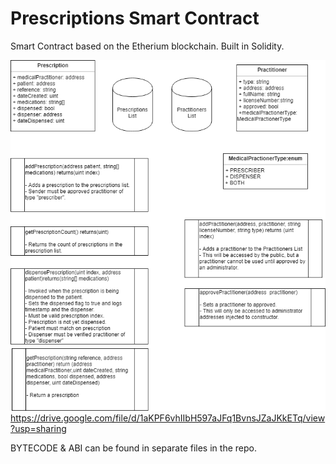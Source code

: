 # Prescriptions Smart Contract
Smart Contract based on the Etherium blockchain.
Built in Solidity.

![Prescriptions Smart Contract Diagram](https://github.com/bencami22/PrescriptionsSmartContract/blob/master/Prescriptions%20Smart%20Contract.png)
https://drive.google.com/file/d/1aKPF6vhIIbH597aJFq1BvnsJZaJKkETq/view?usp=sharing

BYTECODE & ABI can be found in separate files in the repo.

